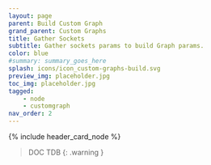 ```yaml
---
layout: page
parent: Build Custom Graph
grand_parent: Custom Graphs
title: Gather Sockets
subtitle: Gather sockets params to build Graph params.
color: blue
#summary: summary_goes_here
splash: icons/icon_custom-graphs-build.svg
preview_img: placeholder.jpg
toc_img: placeholder.jpg
tagged: 
    - node
    - customgraph
nav_order: 2
---
```


{% include header_card_node %}

> DOC TDB
{: .warning }